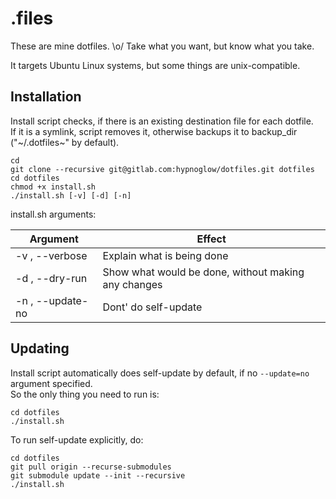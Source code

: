 # .files

These are mine dotfiles. \o/
Take what you want, but know what you take.  

It targets Ubuntu Linux systems, but some things are unix-compatible.  

## Installation

Install script checks, if there is an existing destination file for each dotfile.  
If it is a symlink, script removes it, otherwise backups it to backup_dir ("~/.dotfiles~" by default).  

    cd
    git clone --recursive git@gitlab.com:hypnoglow/dotfiles.git dotfiles
    cd dotfiles
    chmod +x install.sh
    ./install.sh [-v] [-d] [-n]

install.sh arguments:

Argument | Effect
--- | ---
-v , --verbose | Explain what is being done
-d , --dry-run | Show what would be done, without making any changes
-n , --update-no | Dont' do self-update

## Updating

Install script automatically does self-update by default, if no `--update=no` argument specified.  
So the only thing you need to run is:

    cd dotfiles
    ./install.sh

To run self-update explicitly, do:

    cd dotfiles
    git pull origin --recurse-submodules
    git submodule update --init --recursive
    ./install.sh